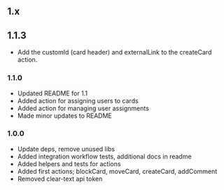 
## 1.x

## 1.1.3

* Add the customId (card header) and externalLink to the createCard action.

### 1.1.0

* Updated README for 1.1
* Added action for assigning users to cards
* Added action for managing user assignments
* Made minor updates to README

### 1.0.0

* Update deps, remove unused libs
* Added integration workflow tests, additional docs in readme
* Added helpers and tests for actions
* Added first actions; blockCard, moveCard, createCard, addComment
* Removed clear-text api token

